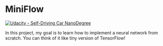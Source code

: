# MiniFlow
[![Udacity - Self-Driving Car NanoDegree](https://s3.amazonaws.com/udacity-sdc/github/shield-carnd.svg)](http://www.udacity.com/drive)

In this project, my goal is to learn how to implement a neural network from scratch. You can think of it like tiny version of TensorFlow!